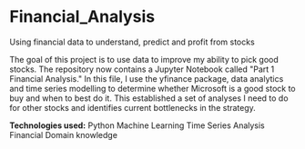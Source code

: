# Financial_Analysis
Using financial data to understand, predict and profit from stocks

The goal of this project is to use data to improve my ability to pick good stocks.
The repository now contains a Jupyter Notebook called "Part 1 Financial Analysis."
In this file, I use the yfinance package, data analytics and time series modelling to determine whether Microsoft is a good stock to buy and when to best do it.
This established a set of analyses I need to do for other stocks and identifies current bottlenecks in the strategy.

**Technologies used:**
Python
Machine Learning
Time Series Analysis
Financial Domain knowledge
